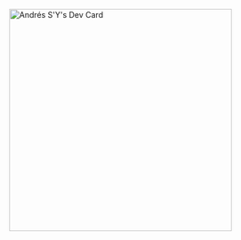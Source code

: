 <a href="https://app.daily.dev/AndresSY"><img src="https://api.daily.dev/devcards/0fce53f537934f62b5e6855eb02feb97.png?r=uzu" width="400" alt="Andrés S'Y's Dev Card"/></a> 
